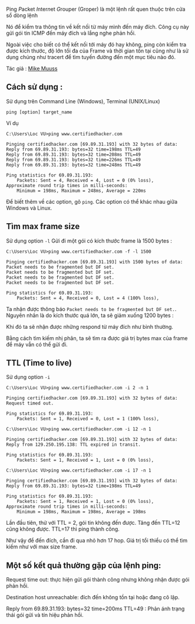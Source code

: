 Ping  *P*acket *I*nter*n*et *G*rouper (Groper) là một lệnh rất quen thuộc trên cửa sổ dòng lệnh 

Nó để kiểm tra thông tin về kết nối từ máy mình đến máy đích. Công cụ này gửi gói tin ICMP đến máy đích và lắng nghe phản hồi.

Ngoài việc cho biết có thể kết nối tới máy đó hay không, ping còn kiểm tra được kích thước, độ lớn tối đa của Frame và thời gian tồn tại cũng như là sử dụng chúng như tracert để tìm tuyến đường đến một mục tiêu nào đó. 

Tác giả : [Mike Muuss](https://vi.wikipedia.org/wiki/Mike_Muuss)

## Cách sử dụng : 

Sử dụng trên Command Line (Windows), Terminal (UNIX/Linux)

	ping [option] target_name
	
Ví dụ 

	C:\Users\Loc VU>ping www.certifiedhacker.com

	Pinging certifiedhacker.com [69.89.31.193] with 32 bytes of data:
	Reply from 69.89.31.193: bytes=32 time=198ms TTL=49
	Reply from 69.89.31.193: bytes=32 time=208ms TTL=49
	Reply from 69.89.31.193: bytes=32 time=226ms TTL=49
	Reply from 69.89.31.193: bytes=32 time=248ms TTL=49

	Ping statistics for 69.89.31.193:
		Packets: Sent = 4, Received = 4, Lost = 0 (0% loss),
	Approximate round trip times in milli-seconds:
		Minimum = 198ms, Maximum = 248ms, Average = 220ms
	
Để biết thêm về các option, gõ `ping`. Các option có thể khác nhau giữa Windows và Linux.

## Tìm max frame size 

Sử dụng option `-l`
Gửi đi một gói có kích thước frame là 1500 bytes :

	C:\Users\Loc VU>ping www.certifiedhacker.com -f -l 1500

	Pinging certifiedhacker.com [69.89.31.193] with 1500 bytes of data:
	Packet needs to be fragmented but DF set.
	Packet needs to be fragmented but DF set.
	Packet needs to be fragmented but DF set.
	Packet needs to be fragmented but DF set.

	Ping statistics for 69.89.31.193:
		Packets: Sent = 4, Received = 0, Lost = 4 (100% loss),
	
Ta nhận được thông báo `Packet needs to be fragmented but DF set.`. Nguyên nhân là do kích thước quá lớn, ta sẽ giảm xuống 1200 bytes :

Khi đó ta sẽ nhận được những respond từ máy đích như bình thường. 

Bằng cách tìm kiếm nhị phân, ta sẽ tìm ra được giá trị bytes max của frame để máy vẫn có thể gửi đi.

## TTL (Time to live)

Sử dụng option `-i`

	C:\Users\Loc VU>ping www.certifiedhacker.com -i 2 -n 1

	Pinging certifiedhacker.com [69.89.31.193] with 32 bytes of data:
	Request timed out.

	Ping statistics for 69.89.31.193:
		Packets: Sent = 1, Received = 0, Lost = 1 (100% loss),

	C:\Users\Loc VU>ping www.certifiedhacker.com -i 12 -n 1

	Pinging certifiedhacker.com [69.89.31.193] with 32 bytes of data:
	Reply from 129.250.195.138: TTL expired in transit.

	Ping statistics for 69.89.31.193:
		Packets: Sent = 1, Received = 1, Lost = 0 (0% loss),

	C:\Users\Loc VU>ping www.certifiedhacker.com -i 17 -n 1

	Pinging certifiedhacker.com [69.89.31.193] with 32 bytes of data:
	Reply from 69.89.31.193: bytes=32 time=198ms TTL=49

	Ping statistics for 69.89.31.193:
		Packets: Sent = 1, Received = 1, Lost = 0 (0% loss),
	Approximate round trip times in milli-seconds:
		Minimum = 198ms, Maximum = 198ms, Average = 198ms

Lần đầu tiên, thử với TTL = 2, gói tin không đến được. Tăng đến TTL=12 cũng không được. TTL=17 thì ping thành công.

Như vậy để đến đích, cần đi qua nhỏ hơn 17 hop. Giá trị tổi thiểu có thể tìm kiếm như với max size frame. 

## Một số kết quả thường gặp của lệnh ping: 

Request time out: thực hiện gửi gói thành công nhưng không nhận được gói phản hồi.

Destination host unreachable: đích đến không tồn tại hoặc đang cô lập.

Reply from 69.89.31.193: bytes=32 time=200ms TTL=49 : Phản ánh trạng thái gói gửi và tín hiệu phản hồi.